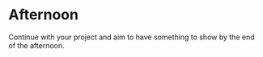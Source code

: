 ---
---

# Afternoon

Continue with your project and aim to have something to show by the end of the afternoon.
